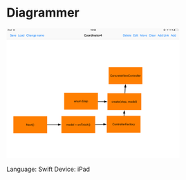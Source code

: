# Diagrammer

<img src="diagrammer.jpeg" width="400px" alt="Diagrammer App">

Language: Swift
Device: iPad
